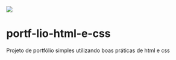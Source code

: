 
<img src="/images/mobile (1).gif">

# portf-lio-html-e-css
Projeto de portfólio simples utilizando boas práticas de html e css
